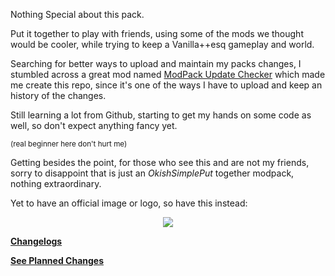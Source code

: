 
Nothing Special about this pack.

Put it together to play with friends, using some of the mods we thought would be cooler, while trying to keep a Vanilla++esq gameplay and world.

Searching for better ways to upload and maintain my packs changes, I stumbled across a great mod named [ModPack Update Checker](https://www.curseforge.com/minecraft/mc-mods/modpack-update-checker)
which made me create this repo, since it's one of the ways I have to upload and keep an history of the changes.

Still learning a lot from Github, starting to get my hands on some code as well, so don't expect anything fancy yet. 

<sub>(real beginner here don't hurt me)


Getting besides the point, for those who see this and are not my friends, sorry to disappoint that is just an *OkishSimplePut* together modpack, nothing extraordinary.


Yet to have an official image or logo, so have this instead:

<div align="center">
  <img src="https://github.com/user-attachments/assets/aa683709-6137-4838-9842-ce21b575aecf">
</div>

[**Changelogs**](https://xemrael.github.io/Chaotic-Pack/Changelogs.html)

[**See Planned Changes**](https://xemrael.github.io/Chaotic-Pack/Planned%20to%20do.html)

